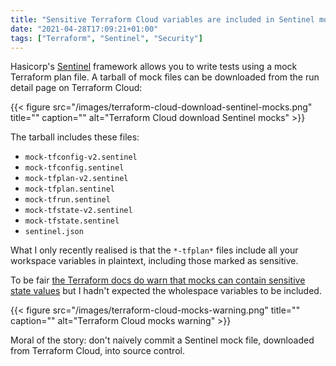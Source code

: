```yaml
---
title: "Sensitive Terraform Cloud variables are included in Sentinel mocks"
date: "2021-04-28T17:09:21+01:00"
tags: ["Terraform", "Sentinel", "Security"]
---
```


Hasicorp's [Sentinel](https://www.hashicorp.com/sentinel) framework allows you
to write tests using a mock Terraform plan file. A tarball of mock files can be
downloaded from the run detail page on Terraform Cloud:

{{< figure src="/images/terraform-cloud-download-sentinel-mocks.png" title="" caption="" alt="Terraform Cloud download Sentinel mocks" >}}

The tarball includes these files:

- `mock-tfconfig-v2.sentinel`
- `mock-tfconfig.sentinel`
- `mock-tfplan-v2.sentinel`
- `mock-tfplan.sentinel`
- `mock-tfrun.sentinel`
- `mock-tfstate-v2.sentinel`
- `mock-tfstate.sentinel`
- `sentinel.json`

What I only recently realised is that the `*-tfplan*` files include all your
workspace variables in plaintext, including those marked as sensitive.

To be fair [the Terraform docs do warn that mocks can contain sensitive state values](https://learn.hashicorp.com/tutorials/terraform/sentinel-testing?in=terraform/policy)
but I hadn't expected the wholespace variables to be included.

{{< figure src="/images/terraform-cloud-mocks-warning.png" title="" caption="" alt="Terraform Cloud mocks warning" >}}

Moral of the story: don't naively commit a Sentinel mock file, downloaded from
Terraform Cloud, into source control.

